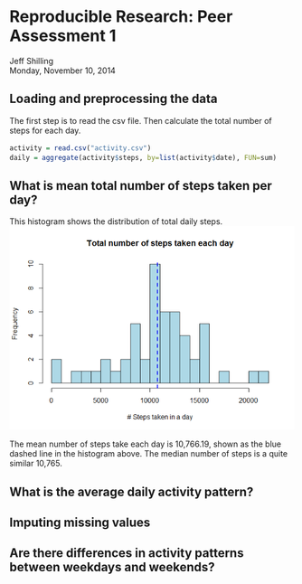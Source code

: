 # Reproducible Research: Peer Assessment 1
Jeff Shilling  
Monday, November 10, 2014  


## Loading and preprocessing the data
The first step is to read the csv file.  Then calculate the total number of steps for each day.

```r
activity = read.csv("activity.csv")
daily = aggregate(activity$steps, by=list(activity$date), FUN=sum)
```

## What is mean total number of steps taken per day?  
This histogram shows the distribution of total daily steps.  
![](PA1_template_files/figure-html/total_daily_steps-1.png) 
  
The mean number of steps take each day is 10,766.19, shown as the blue dashed line in the histogram above.  The median number of steps is a quite similar 10,765.  


## What is the average daily activity pattern?



## Imputing missing values



## Are there differences in activity patterns between weekdays and weekends?
